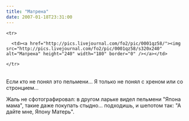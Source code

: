```yaml
---
title: "Матрена"
date: 2007-01-18T23:31:00
---
```


<!-- Posted pictures -->

  <lj-raw>

  <table>

    <tr>

      <td><a href="http://pics.livejournal.com/fo2/pic/0001qz58/"><img src="http://pics.livejournal.com/fo2/pic/0001qz58/s320x240" alt="Матрена" height="240" width="180" border="0" /></a></td>

    </tr>      

  </table>

  </lj-raw>

  <!-- End of Posted pictures -->

Если кто не понял это пельмени... Я только не понял с хреном или со стронцием...

Жаль не сфотографировал: в другом ларьке видел пельмени "Япона мама", такие даже покупать стыдно... подходишь, и шепотом так: "А дайте мне, Япону Матерь".
